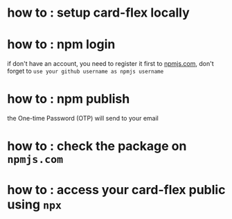 # how to : setup card-flex locally

# how to : npm login
if don't have an account, you need to register it first to [npmjs.com](https://www.npmjs.com/signup), don't forget to `use your github username as npmjs username`

# how to : npm publish
the One-time Password (OTP) will send to your email

# how to : check the package on `npmjs.com`

# how to : access your card-flex public using `npx`